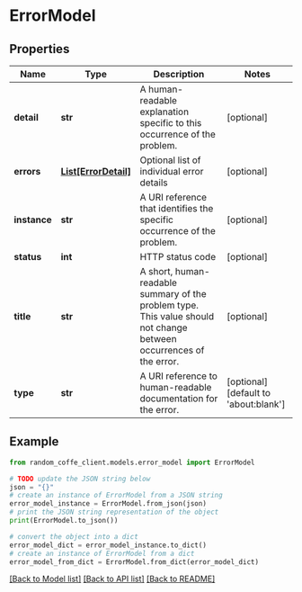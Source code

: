 # ErrorModel


## Properties

Name | Type | Description | Notes
------------ | ------------- | ------------- | -------------
**detail** | **str** | A human-readable explanation specific to this occurrence of the problem. | [optional] 
**errors** | [**List[ErrorDetail]**](ErrorDetail.md) | Optional list of individual error details | [optional] 
**instance** | **str** | A URI reference that identifies the specific occurrence of the problem. | [optional] 
**status** | **int** | HTTP status code | [optional] 
**title** | **str** | A short, human-readable summary of the problem type. This value should not change between occurrences of the error. | [optional] 
**type** | **str** | A URI reference to human-readable documentation for the error. | [optional] [default to 'about:blank']

## Example

```python
from random_coffe_client.models.error_model import ErrorModel

# TODO update the JSON string below
json = "{}"
# create an instance of ErrorModel from a JSON string
error_model_instance = ErrorModel.from_json(json)
# print the JSON string representation of the object
print(ErrorModel.to_json())

# convert the object into a dict
error_model_dict = error_model_instance.to_dict()
# create an instance of ErrorModel from a dict
error_model_from_dict = ErrorModel.from_dict(error_model_dict)
```
[[Back to Model list]](../README.md#documentation-for-models) [[Back to API list]](../README.md#documentation-for-api-endpoints) [[Back to README]](../README.md)


